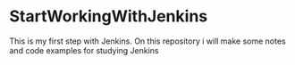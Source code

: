 # StartWorkingWithJenkins
This is my first step with Jenkins. On this repository i will make some notes and code examples for studying Jenkins
